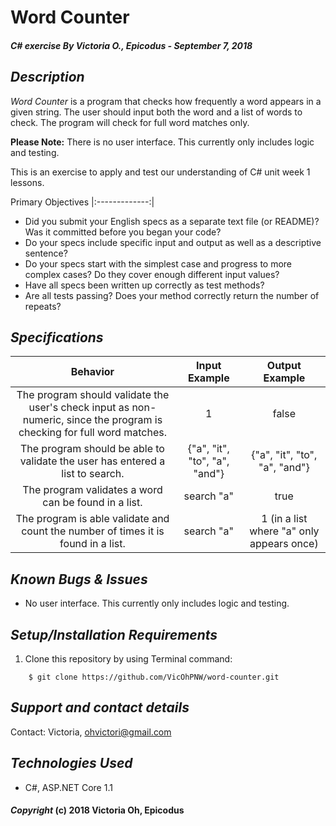 # Word Counter

##### C# exercise By Victoria O., Epicodus - September 7, 2018

## *Description*
_Word Counter_ is a program that checks how frequently a word appears in a given string. The user should input both the word and a list of words to check. The program will check for full word matches only.

**Please Note:** There is no user interface. This currently only includes logic and testing.

This is an exercise to apply and test our understanding of C# unit week 1 lessons.

Primary Objectives
|:-------------:|
* Did you submit your English specs as a separate text file (or README)? Was it committed before you began your code?
* Do your specs include specific input and output as well as a descriptive sentence?
* Do your specs start with the simplest case and progress to more complex cases? Do they cover enough different input values?
* Have all specs been written up correctly as test methods?
* Are all tests passing? Does your method correctly return the number of repeats?


## *Specifications*

| Behavior         |Input Example| Output Example|
|:-------------:|:-------------:|:-------------:|
| The program should validate the user's check input as non-numeric, since the program is checking for full word matches. | 1 | false |
| The program should be able to validate the user has entered a list to search. | {"a", "it", "to", "a", "and"} | {"a", "it", "to", "a", "and"} |
| The program validates a word can be found in a list. | search "a" | true |
| The program is able validate and count the number of times it is found in a list. | search "a" | 1 (in a list where "a" only appears once) |



## *Known Bugs & Issues*
* No user interface. This currently only includes logic and testing.

## *Setup/Installation Requirements*

1. Clone this repository by using Terminal command:
```
    $ git clone https://github.com/VicOhPNW/word-counter.git
```

## *Support and contact details*
Contact: Victoria, ohvictori@gmail.com

## *Technologies Used*
* C#, ASP.NET Core 1.1

#### *Copyright* (c) 2018 Victoria Oh, Epicodus
